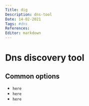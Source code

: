```yaml
---
Title: dig
Description: dns-tool
Date: 14-02-2021
Tags: #dns
References: 
Editor: markdown
---
```


# Dns discovery tool

## Common options
- `here`
- `here`
- `here`